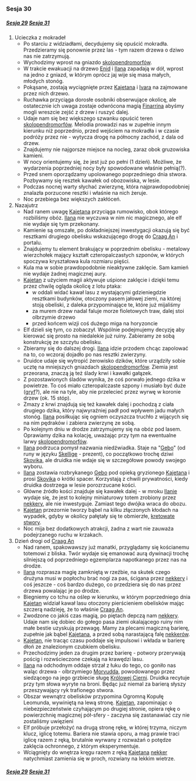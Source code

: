 ### Sesja 30
##### [Sesja 29](#sesja-029) [Sesja 31](#sesja-031)
1. Ucieczka z mokradeł
    - Po starciu z widziadłami, decydujemy się opuścić mokradła. Przedzieramy się ponownie przez las - tym razem drzewa o dziwo nas nie zatrzymują.
    - Wychodzimy wprost na gniazdo [skolopendromorfów](#b_stonoga).
    - W trakcie ewakuacji na drzewo [Enid](#p_enid) i [Ilana](#g_ilana) zapadają w dół, wprost na jedno z gniazd, w którym oprócz jaj wije się masa małych, młodych stonóg. 
    - Pokąsane, zostają wyciągnięte przez [Kajetana](#g_kajetan) i [Ivara](#p_ivar) na zajmowane przez nich drzewo.
    - Ruchawka przyciąga dorosłe osobniki obserwujące okolicę, ale ostatecznie ich uwaga zostaje odwrócona magią [Finarrina](#p_druid_finarrin) abyśmy mogli wreszcie zejść z drzew i ruszyć dalej.
    - Udaje nam się bez większego szwanku opuścić teren [skolopendromorfów](#b_stonoga). Melodia prowadzi nas w zupełnie innym kierunku niż poprzednio, przed wejściem na mokradła i w czasie podróży przez nie - wytycza drogę na północny zachód, z dala od drzew.
    - Znajdujemy nie najgorsze miejsce na nocleg, zaraz obok gruzowiska kamieni.
    - W nocy orientujemy się, że jest już po pełni (1 dzień). Możliwe, że wydarzenia poprzedniej nocy były spowodowane właśnie pełnią(?).
    - Przed snem oporządzamy upolowanego poprzedniego dnia stwora. Pozbywamy się resztek kawałek od obozowiska, w lesie.
    - Podczas nocnej warty słychać zwierzynę, która najprawdopodobniej znalazła porzucone resztki i właśnie na nich żeruje.
    - Noc przebiega bez większych zakłóceń.
2. Nazajutrz
    - Nad ranem uwagę [Kajetana](#g_kajetan) przyciąga rumowisko, obok którego rozbiliśmy obóz. [Ilana](#g_ilana) nie wyczuwa w nim nic magicznego, ale elf nie wydaje się tym przekonany.
    - Kamienie są omszałe, po dokładniejszej inwestygacji okazują się być resztkami drugiego obelisku wskazującego drogę do [Craag An](#l_craag_an) i portalu.
    - Znajdujemy tu element brakujący w poprzednim obelisku - metalowy wierzchołek mający kształt czteropalczastych szponów, w których spoczywa kryształowa kula rozmiaru pięści.
    - Kula ma w sobie prawdopodobnie nieaktywne zaklęcie. Sam kamień nie wydaje żadnej magicznej aury.
    - [Kajetan](#g_kajetan) z użyciem magii aktywuje uśpione zaklęcie i dzięki temu przez chwilę ogląda okolicę z lotu ptaka:
        - w oddali widać kawał lasu z wystającymi gdzieniegdzie resztkami budynków, otoczony pasem jałowej ziemi, na której stoją obeliski, z daleka przypominające te, które już mijaliśmy
        - za murem drzew nadal faluje morze fioletowych traw, dalej stoi olbrzymie drzewo
        - przed końcem wizji coś dużego miga na horyzoncie
    - Elf dzieli się tym, co zobaczył. Wspólnie podejmujemy decyzję aby kierować się prosto na niedalekie już ruiny. Zabieramy ze sobą konstrukcję ze szczytu obelisku.
    - Zbieramy się do dalszej drogi. [Ilana](#g_ilana) idzie przodem chcąc zapolować na to, co wczoraj dojadło po nas resztki zwierzyny.
    - Druidce udaje się wytropić żerowisko dzików, które urządziły sobie ucztę na mniejszych gniazdach [skolopendromorfów](#b_stonoga). Ziemia jest przeorana, znaczą ją też ślady krwi i kawałki gałązek.
    - Z pozostawionych śladów wynika, że coś porwało jednego dzika w powietrze. To coś miało czteropalczaste szpony i musiało być duże ([gryf](#b_gryf)?), ale nie na tyle, aby nie przelecieć przez wyrwę w koronie drzew (ok. 15 stóp). 
    - Zmazy z krwi znajdują się też kawałek dalej i pochodzą z ciała drugiego dzika, który najwyraźniej padł pod wpływem jadu małych stonóg. [Ilana](#g_ilana) posiłkując się ogniem oczyszcza truchło z wijących się na nim pędraków i zabiera zwierzynę ze sobą.
    - Po kolejnym dniu w drodze zatrzymujemy się na obóz pod lasem. Oprawiamy dzika na kolację, uważając przy tym na ewentualne larwy [skolopendromorfów](#b_stonoga).
    - [Ilana](#g_ilana) podrzuca pomysł nazwania niedźwiadka. Staje na "[Gebo](#p_gebo)" (od runy w języku [Skellige](#l_wyspy_skellige) - prezent), co początkowo trochę dziwi [Skovika](#p_skovik), ale druidka nie wdaje się w szczegółowe powody swojego wyboru.
    - [Ilana](#g_ilana) zostawia rozbrykanego [Gebo](#p_gebo) pod opieką gryzionego [Kajetana](#g_kajetan) i prosi [Skovika](#p_skovik) o krótki spacer. Korzystają z chwili prywatności, kiedy druidka dostrzega w lesie porozrzucane kości. 
    - Główne źródło kości znajduje się kawałek dalej - w mroku [Ilanie](#g_ilana) wydaje się, że jest to kolejny miniaturowy totem zrobiony przez [nekkery](#b_nekker), ale nie inwestyguje. Zamiast tego dwójka wraca do obozu.
    - [Kajetan](#g_kajetan) przezornie tworzy bąbel na kilku złączonych kłodach na wypadek, gdyby w okolicy pałętały się te obmierzłe, [kretowate stwory](#b_nekker).
    - Noc mija bez dodatkowych atrakcji, żadna z wart nie zauważa podejrzanego ruchu w krzakach.
3. Dzień drogi od [Craag An](#l_craag_an)
    - Nad ranem, spakowawszy już manatki, przyglądamy się kościanemu totemowi z bliska. Twór wydaje się emanować aurą dywinacji trochę silniejszą od poprzedniego egzemplarza napotkanego przez nas na drodze.
    - [Ilana](#g_ilana) rozprasza magię zamkniętą w rzeźbie, na skutek czego drużyna musi w popłochu brać nogi za pas, ścigana przez [nekkery](#b_nekker) i coś jeszcze - coś bardzo dużego, co przedziera się do nas przez drzewa powalając je po drodze.
    - Biegniemy co tchu na oślep w kierunku, w którym poprzedniego dnia [Kajetan](#g_kajetan) widział kawał lasu otoczony pierścieniem obelisków mając szczerą nadzieję, że to właśnie [Craag An](#l_craag_an).
    - Zwodzone co jakiś czas magią, po piętach depczą nam [nekkery](#b_nekker). Udaje nam się dobiec do gołego pasa ziemi okalającego ruiny nim małe bestie uzyskują przewagę. Mamy za plecami magiczną barierę, zupełnie jak bąbel [Kajetana](#g_kajetan), a przed sobą narastającą falę [nekkerów](#b_nekker).
    - [Kajetan](#g_kajetan), nie tracąc czasu poddaje się impulsowi i wkłada w barierę dłoń ze znalezionym czubkiem obelisku.
    - Przechodzimy jeden za drugim przez barierę - potwory przerywają pościg i rozwścieczone czekają na krawędzi lasu.
    - [Ilana](#g_ilana) na odchodnym oddaje strzał z łuku do tego, co goniło nas waląc drzewa - olbrzymiego [Morvudda](#b_bizoktor), powodowanego przez siedzącego na jego grzbiecie sługę [Królowej Cierni](#p_krolowa_cierni). Druidka recytuje przy tym słowa wyryte na broni. Będąc już niemal za barierą słyszy przeszywający ryk trafionego stwora.
    - Obszar wewnątrz obelisków przypomina Ogromną Kopułę Leomunda, wywiniętą na lewą stronę. [Kajetan](#g_kajetan), zapominając o niebezpieczeństwie czyhającym po drugiej stronie, opiera rękę o powierzchnię magicznej pół-sfery - zaczyna się zastanawiać czy nie zostaliśmy uwięzieni
    - Elf próbuje przełożyć na drugą stronę rękę, w której trzyma, niczym klucz, iglicę totemu. Bariera nie stawia oporu, a mag prawie traci iglicę razem z ręką, brutalnie wyrwany z rozważań o potędze zaklęcia ochronnego, z którym eksperymentuje.
    - Wciągnięty do wnętrza kręgu razem z ręką [Kajetana](#g_kajetan) [nekker](#b_nekker) natychmiast zamienia się w proch, rozwiany na lekkim wietrze.

##### [Sesja 29](#sesja-029) [Sesja 31](#sesja-031)